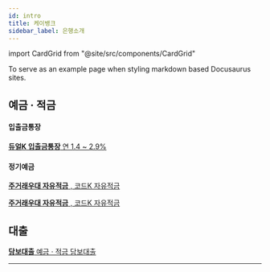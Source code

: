 ```yaml
---
id: intro
title: 케이뱅크
sidebar_label: 은행소개
---
```


import CardGrid from "@site/src/components/CardGrid"


To serve as an example page when styling markdown based Docusaurus sites.

## 예금 · 적금

#### 입출금통장


  <CardGrid>

  [**듀얼K 입출금통장** 연 1.4 ~ 2.9%](dashboard/index.mdx)

  </CardGrid>

#### 정기예금


  <CardGrid>

  [**주거래우대 자유적금** , 코드K 자유적금](dashboard/index.mdx)

  [**주거래우대 자유적금** , 코드K 자유적금](dashboard/index.mdx)

  </CardGrid>

## 대출

  <CardGrid>

  [**담보대출** 예금 · 적금 담보대출](dashboard/index.mdx)

  </CardGrid>

---